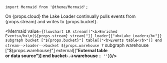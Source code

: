 ```mdx-code-block
import Mermaid from '@theme/Mermaid';
```

<p>On {props.cloud} the Lake Loader continually pulls events from {props.stream} and writes to {props.bucket}.</p>

<Mermaid value={`
flowchart LR
  stream[["<b>Enriched Events</b>\n(${props.stream} stream)"]]
  loader{{"<b>Lake Loader</b>"}}
  subgraph bucket ["${props.bucket}"]
    table[("<b>Events table</b>")]
  end
  stream-->loader-->bucket
  ${props.warehouse ? `
    subgraph warehouse ["${props.warehouse}"]
      external[("<b>External table<br/>or data source<b>")]
    end
    bucket-.->warehouse
  ` : ''}
`}/>


